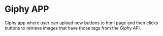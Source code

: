 # Giphy APP

Giphy app where user can upload new buttons to html page and then clicks buttons to retrieve images that have those tags from the Giphy API.
